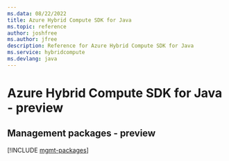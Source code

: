 ```yaml
---
ms.data: 08/22/2022
title: Azure Hybrid Compute SDK for Java
ms.topic: reference
author: joshfree
ms.author: jfree
description: Reference for Azure Hybrid Compute SDK for Java
ms.service: hybridcompute
ms.devlang: java
---
```

# Azure Hybrid Compute SDK for Java - preview

## Management packages - preview
[!INCLUDE [mgmt-packages](hybrid-compute-mgmt-index.md)]